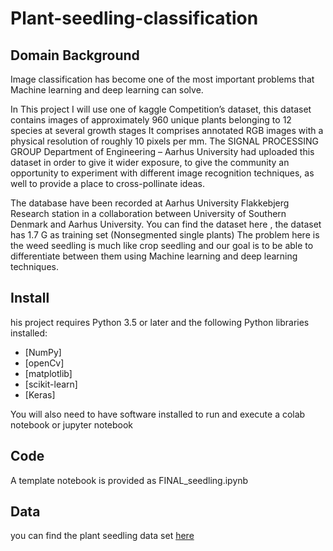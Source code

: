 # Plant-seedling-classification
## Domain Background
Image classification has become one of the most important problems that Machine learning and deep learning can solve.

In This  project I will use one of kaggle Competition’s  dataset, this dataset contains images of approximately 960 unique plants belonging to 12 species at several growth stages It comprises annotated RGB images with a physical resolution of roughly 10 pixels per mm. The  SIGNAL PROCESSING GROUP Department of Engineering – Aarhus University had uploaded this dataset in order to give it wider exposure, to give the community an opportunity to experiment with different image recognition techniques, as well to provide a place to cross-pollinate ideas. 

The database have been recorded at Aarhus University Flakkebjerg Research station in a collaboration between University of Southern Denmark and Aarhus University. You can find the dataset here , the dataset has 1.7 G as training set (Nonsegmented single plants)
The problem here is the weed seedling is much like crop seedling  and our goal is to be able to differentiate between them using Machine learning and deep learning techniques.
## Install
his project requires Python 3.5 or later and the following Python libraries installed:

* [NumPy]
* [openCv]
* [matplotlib]
* [scikit-learn]
* [Keras]

You will also need to have software installed to run and execute a colab notebook or jupyter notebook
## Code
A template notebook is provided as FINAL_seedling.ipynb
## Data
you can find the plant seedling data set [here](https://www.kaggle.com/c/plant-seedlings-classification/data)
